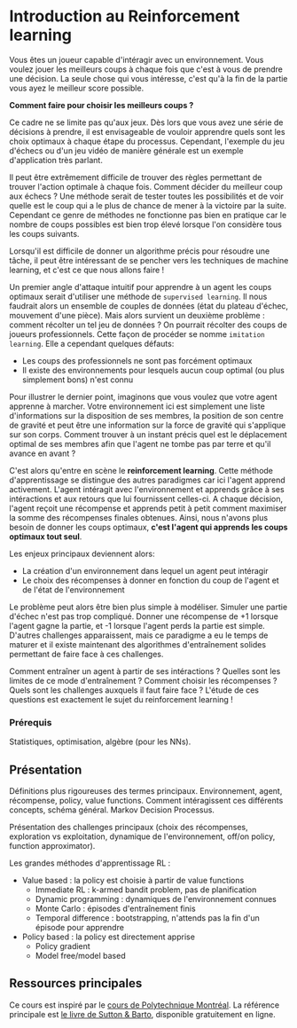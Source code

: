 # Introduction au Reinforcement learning
Vous êtes un joueur capable d'intéragir avec un environnement.
Vous voulez jouer les meilleurs coups à chaque fois que c'est à vous de prendre une décision.
La seule chose qui vous intéresse, c'est qu'à la fin de la partie vous ayez le meilleur score possible.

**Comment faire pour choisir les meilleurs coups ?**

Ce cadre ne se limite pas qu'aux jeux. Dès lors que vous avez une série de décisions à prendre,
il est envisageable de vouloir apprendre quels sont les choix optimaux à chaque étape du processus.
Cependant, l'exemple du jeu d'échecs ou d'un jeu vidéo de manière générale est un exemple d'application
très parlant.

Il peut être extrêmement difficile de trouver des règles permettant de trouver l'action optimale à chaque fois.
Comment décider du meilleur coup aux échecs ? Une méthode serait de tester toutes les possibilités et de voir
quelle est le coup qui a le plus de chance de mener à la victoire par la suite. Cependant ce genre de méthodes
ne fonctionne pas bien en pratique car le nombre de coups possibles est bien trop élevé lorsque l'on considère
tous les coups suivants.

Lorsqu'il est difficile de donner un algorithme précis pour résoudre une tâche, il peut être intéressant
de se pencher vers les techniques de machine learning, et c'est ce que nous allons faire !

Un premier angle d'attaque intuitif pour apprendre à un agent les coups optimaux serait d'utiliser une méthode
de `supervised learning`. Il nous faudrait alors un ensemble de couples de données (état du plateau d'échec, mouvement d'une pièce).
Mais alors survient un deuxième problème : comment récolter un tel jeu de données ? On pourrait récolter des
coups de joueurs professionnels. Cette façon de procéder se nomme `imitation learning`. Elle a cependant quelques défauts:

* Les coups des professionnels ne sont pas forcément optimaux
* Il existe des environnements pour lesquels aucun coup optimal (ou plus simplement bons) n'est connu

Pour illustrer le dernier point, imaginons que vous voulez que votre agent apprenne à marcher.
Votre environnement ici est simplement une liste d'informations sur la disposition de ses membres,
la position de son centre de gravité et peut être une information sur la force de gravité qui s'applique sur son corps.
Comment trouver à un instant précis quel est le déplacement optimal de ses membres afin que l'agent ne tombe pas
par terre et qu'il avance en avant ?

C'est alors qu'entre en scène le **reinforcement learning**. Cette méthode d'apprentissage se distingue des autres
paradigmes car ici l'agent apprend activement. L'agent intéragit avec l'environnement et apprends grâce à ses
intéractions et aux retours que lui fournissent celles-ci. A chaque décision, l'agent reçoit une récompense
et apprends petit à petit comment maximiser la somme des récompenses finales obtenues. Ainsi,
nous n'avons plus besoin de donner les coups optimaux, **c'est l'agent qui apprends les coups optimaux tout seul**.

Les enjeux principaux deviennent alors:

* La création d'un environnement dans lequel un agent peut intéragir
* Le choix des récompenses à donner en fonction du coup de l'agent et de l'état de l'environnement

Le problème peut alors être bien plus simple à modéliser. Simuler une partie d'échec n'est pas trop compliqué.
Donner une récompense de +1 lorsque l'agent gagne la partie, et -1 lorsque l'agent perds la partie est simple.
D'autres challenges apparaissent, mais ce paradigme a eu le temps de maturer et il existe maintenant des
algorithmes d'entraînement solides permettant de faire face à ces challenges.

Comment entraîner un agent à partir de ses intéractions ? Quelles sont les limites de ce mode d'entraînement ?
Comment choisir les récompenses ? Quels sont les challenges auxquels il faut faire face ?
L'étude de ces questions est exactement le sujet du reinforcement learning !

### Prérequis
Statistiques, optimisation, algèbre (pour les NNs).

## Présentation
Définitions plus rigoureuses des termes principaux.
Environnement, agent, récompense, policy, value functions.
Comment intéragissent ces différents concepts, schéma général.
Markov Decision Processus.

Présentation des challenges principaux (choix des récompenses, exploration vs exploitation,
dynamique de l'environnement, off/on policy, function approximator).

Les grandes méthodes d'apprentissage RL :

* Value based : la policy est choisie à partir de value functions
    * Immediate RL : k-armed bandit problem, pas de planification
    * Dynamic programming : dynamiques de l'environnement connues
    * Monte Carlo : épisodes d'entraînement finis
    * Temporal difference : bootstrapping, n'attends pas la fin d'un épisode pour apprendre
* Policy based : la policy est directement apprise
    * Policy gradient
    * Model free/model based

## Ressources principales
Ce cours est inspiré par le [cours de Polytechnique Montréal](https://chandar-lab.github.io/INF8953DE/).
La référence principale est [le livre de Sutton & Barto](http://incompleteideas.net/book/the-book-2nd.html),
disponible gratuitement en ligne.
